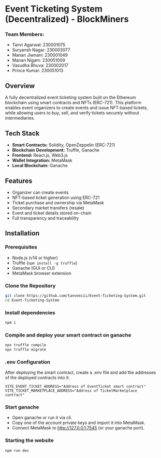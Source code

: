 # Event Ticketing System (Decentralized) - BlockMiners

### Team Members:
- Tanvi Agarwal: 230001075
- Suryansh Nagar: 230003077
- Manan Jiwnani: 230001049
- Manan Nigam: 230051009
- Vasudha Bhuva: 230002017
- Prince Kumar: 230051013

## Overview

A fully decentralized event ticketing system built on the Ethereum blockchain using smart contracts and NFTs (ERC-721). This platform enables event organizers to create events and issue NFT-based tickets, while allowing users to buy, sell, and verify tickets securely without intermediaries.

## Tech Stack

- **Smart Contracts:** Solidity, OpenZeppelin (ERC-721)
- **Blockchain Development:** Truffle, Ganache
- **Frontend:** React.js, Web3.js
- **Wallet Integration:** MetaMask
- **Local Blockchain:** Ganache

## Features

- Organizer can create events
- NFT-based ticket generation using ERC-721
- Ticket purchase and ownership via MetaMask
- Secondary market transfers (resale)
- Event and ticket details stored on-chain
- Full transparency and traceability

## Installation

### Prerequisites

- Node.js (v14 or higher)
- Truffle (`npm install -g truffle`)
- Ganache (GUI or CLI)
- MetaMask browser extension

### Clone the Repository

```bash
git clone https://github.com/tanveeiii/Event-Ticketing-System.git
cd Event-Ticketing-System

```

### Install dependencies

```bash
npm i
```
### Compile and deploy your smart contract on ganache

```bash
npx truffle compile
npx truffle migrate
```

### .env Configuration

After deploying the smart contract, create a .env file and add the addresses of the deployed contracts into it.

```env
VITE_EVENT_TICKET_ADDRESS="Address of EventTicket smart contract"
VITE_TICKET_MARKETPLACE_ADDRESS="Address of TicketMarketplace contract"
```

### Start ganache

- Open ganache or run it via cli.
- Copy one of the account private keys and import it into MetaMask.
- Connect MetaMask to http://127.0.0.1:7545 (or your ganache port).

### Starting the website

```bash
npm run dev
```
